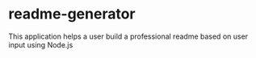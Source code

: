 # readme-generator
This application helps a user build a professional readme based on user input using Node.js
